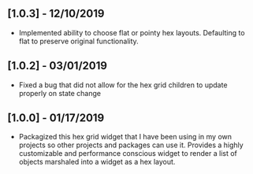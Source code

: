 ## [1.0.3] - 12/10/2019

* Implemented ability to choose flat or pointy hex layouts. Defaulting to flat to preserve original functionality.

## [1.0.2] - 03/01/2019

* Fixed a bug that did not allow for the hex grid children to update properly on state change

## [1.0.0] - 01/17/2019

* Packagized this hex grid widget that I have been using in my own projects so other projects and
packages can use it. Provides a highly customizable and performance conscious widget to render 
a list of objects marshaled into a widget as a hex layout.
